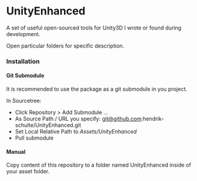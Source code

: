# UnityEnhanced
A set of useful open-sourced tools for Unity3D I wrote or found during development.

Open particular folders for specific description.

### Installation

#### Git Submodule

It is recommended to use the package as a git submodule in you project.

In Sourcetree:
- Click Repository > Add Submodule ...
- As Source Path / URL you specify: git@github.com:hendrik-schulte/UnityEnhanced.git 
- Set Local Relative Path to *Assets/UnityEnhanced* 
- Pull submodule

#### Manual

Copy content of this repository to a folder named UnityEnhanced inside of your asset folder.
